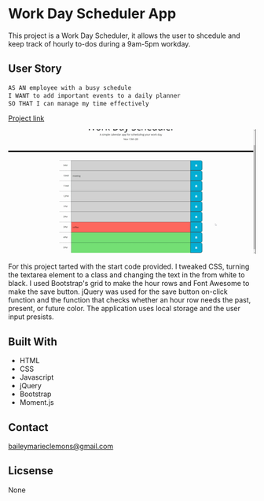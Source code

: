 # Work Day Scheduler App

This project is a Work Day Scheduler, it allows the user to shcedule and keep track of hourly to-dos during a 9am-5pm workday.

## User Story

```
AS AN employee with a busy schedule
I WANT to add important events to a daily planner
SO THAT I can manage my time effectively

```

[Project link](https://baileymclem.github.io/daily-schedule-app)

![Image of  ](https://github.com/baileymclem/daily-schedule-app/blob/main/assets/scheduler.gif)



For this project tarted with the start code provided. I tweaked CSS, turning the textarea element to a class and changing the text in the from white to black. I used Bootstrap's grid to make the hour rows and Font Awesome to make the save button. jQuery was used for the save button on-click function and the function that checks whether an hour row needs the past, present, or future color. The application uses local storage and the user input presists.



## Built With

* HTML
* CSS
* Javascript
* jQuery
* Bootstrap
* Moment.js

## Contact

baileymarieclemons@gmail.com

## Licsense

None